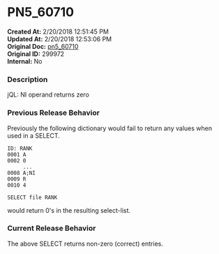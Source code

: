 # PN5_60710

**Created At:** 2/20/2018 12:51:45 PM  
**Updated At:** 2/20/2018 12:53:06 PM  
**Original Doc:** [pn5_60710](https://docs.jbase.com/release-notes/pn5_60710)  
**Original ID:** 299972  
**Internal:** No  


### Description

jQL: NI operand returns zero



### Previous Release Behavior

Previously the following dictionary would fail to return any values when used in a SELECT.

```
ID: RANK
0001 A
0002 0
     ...
0008 A;NI
0009 R
0010 4
```

```
SELECT file RANK
```

would return 0's in the resulting select-list.



### Current Release Behavior

The above SELECT returns non-zero (correct) entries.
